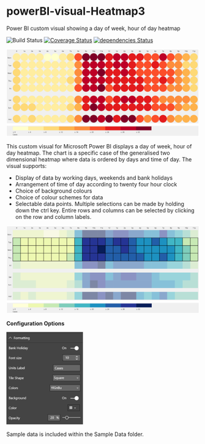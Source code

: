 # powerBI-visual-Heatmap3
Power BI custom visual showing a day of week, hour of day heatmap

![Build Status](https://travis-ci.org/DiaAzul/powerBI-visual-Heatmap3.svg?branch=master) [![Coverage Status](https://coveralls.io/repos/github/DiaAzul/powerBI-visual-Heatmap3/badge.svg?branch=master)](https://coveralls.io/github/DiaAzul/powerBI-visual-Heatmap3?branch=master) [![dependencies Status](https://david-dm.org/diaazul/powerBI-visual-Heatmap3/status.svg)](https://david-dm.org/diaazul/powerBI-visual-Heatmap3)

<img src="./assets/heatmapExample1.png" width="600">

This custom visual for Microsoft Power BI displays a day of week, hour of day heatmap. The chart is a specific case of the generalised two dimensional heatmap where data is ordered by days and time of day. The visual supports:
+ Display of data by working days, weekends and bank holidays
+ Arrangement of time of day according to twenty four hour clock
+ Choice of background colours
+ Choice of colour schemes for data
+ Selectable data points. Multiple selections can be made by holding down the ctrl key. Entire rows and columns can be selected by clicking on the row and column labels.

<img src="./assets/selectionExample2.png" width="600">


**Configuration Options**

<img src="./assets/formattingOptions.png" width="200">

Sample data is included within the Sample Data folder.
